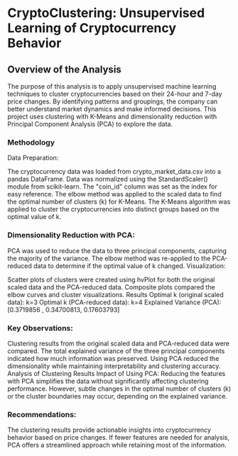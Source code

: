 # CryptoClustering: Unsupervised Learning of Cryptocurrency Behavior

## Overview of the Analysis
The purpose of this analysis is to apply unsupervised machine learning techniques to cluster cryptocurrencies based on their 24-hour and 7-day price changes. By identifying patterns and groupings, the company can better understand market dynamics and make informed decisions. This project uses clustering with K-Means and dimensionality reduction with Principal Component Analysis (PCA) to explore the data.

### Methodology
Data Preparation:

The cryptocurrency data was loaded from crypto_market_data.csv into a pandas DataFrame.
Data was normalized using the StandardScaler() module from scikit-learn.
The "coin_id" column was set as the index for easy reference. The elbow method was applied to the scaled data to find the optimal number of clusters (k) for K-Means. The K-Means algorithm was applied to cluster the cryptocurrencies into distinct groups based on the optimal value of k.

### Dimensionality Reduction with PCA:

PCA was used to reduce the data to three principal components, capturing the majority of the variance.
The elbow method was re-applied to the PCA-reduced data to determine if the optimal value of k changed.
Visualization:

Scatter plots of clusters were created using hvPlot for both the original scaled data and the PCA-reduced data.
Composite plots compared the elbow curves and cluster visualizations.
Results
Optimal k (original scaled data): k=3
Optimal k (PCA-reduced data): k=4
Explained Variance (PCA): [0.3719856 , 0.34700813, 0.17603793]

### Key Observations:
Clustering results from the original scaled data and PCA-reduced data were compared.
The total explained variance of the three principal components indicated how much information was preserved.
Using PCA reduced the dimensionality while maintaining interpretability and clustering accuracy.
Analysis of Clustering Results
Impact of Using PCA:
Reducing the features with PCA simplifies the data without significantly affecting clustering performance. However, subtle changes in the optimal number of clusters (k) or the cluster boundaries may occur, depending on the explained variance.

### Recommendations:
The clustering results provide actionable insights into cryptocurrency behavior based on price changes. If fewer features are needed for analysis, PCA offers a streamlined approach while retaining most of the information.

